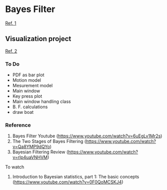 # Bayes Filter

[Ref. 1](#reference)

## Visualization project

[Ref. 2](#reference)

### To Do

* PDF as bar plot
* Motion model
* Mesurement model
* Main window
* Key press plot
* Main window handling class
* B. F. calculations
* draw boat

### Reference

1. Bayes Filter Youtube (https://www.youtube.com/watch?v=6uEgLv1Mr2s)
2. The Two Stages of Bayes Filtering (https://www.youtube.com/watch?v=Qa8YMP9dQYo)
3. Bayesian Filtering Review (https://www.youtube.com/watch?v=rlp4uaVNHVM)

To watch

1. Introduction to Bayesian statistics, part 1: The basic concepts (https://www.youtube.com/watch?v=0F0QoMCSKJ4)
